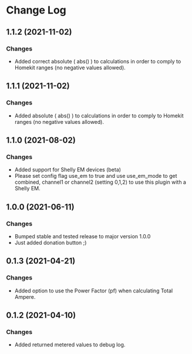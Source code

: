 # Change Log


## 1.1.2 (2021-11-02)

### Changes

* Added correct absolute ( abs() ) to calculations in order to comply to Homekit ranges (no negative values allowed).

## 1.1.1 (2021-11-02)

### Changes

* Added absolute ( abs() ) to calculations in order to comply to Homekit ranges (no negative values allowed).

## 1.1.0 (2021-08-02)

### Changes

* Added support for Shelly EM devices (beta)
* Please set config flag use_em to true and 
  use use_em_mode to get combined, channel1 or channel2 (setting 0,1,2)
  to use this plugin with a Shelly EM.

## 1.0.0 (2021-06-11)

### Changes

* Bumped stable and tested release to major version 1.0.0
* Just added donation button ;)

## 0.1.3 (2021-04-21)

### Changes

* Added option to use the Power Factor (pf) when calculating Total Ampere.


## 0.1.2 (2021-04-10)

### Changes

* Added returned metered values to debug log.

